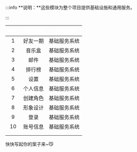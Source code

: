:::info
**说明：**这些模块为整个项目提供基础设施和通用服务。

:::

| **<font style="color:#FFFFFF;">编号</font>** | **<font style="color:#FFFFFF;">系统名称</font>** | **<font style="color:#FFFFFF;">系统类型</font>** |
| :---: | :---: | :---: |
| 1 | 好友一期 | 基础服务系统 |
| 2 | 音乐盒 | 基础服务系统 |
| 3 | 邮件 | 基础服务系统 |
| 4 | 排行榜 | 基础服务系统 |
| 5 | 设置 | 基础服务系统 |
| 6 | 个人信息 | 基础服务系统 |
| 7 | 创建角色 | 基础服务系统 |
| 8 | 形象设计 | 基础服务系统 |
| 9 | 登录 | 基础服务系统 |
| 10 | 账号信息 | 基础服务系统 |
|  |  |  |
|  |  |  |


快快写起你的案子来~😼

